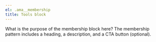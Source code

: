 ```yaml
---
el: .ama__membership 
title: Tools block
---
```

What is the purpose of the membership block here? 
The membership pattern includes a heading, a description, and a CTA button (optional).
